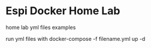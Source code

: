 # Espi Docker Home Lab
 home lab yml files examples



run yml files with docker-compose -f filename.yml up -d